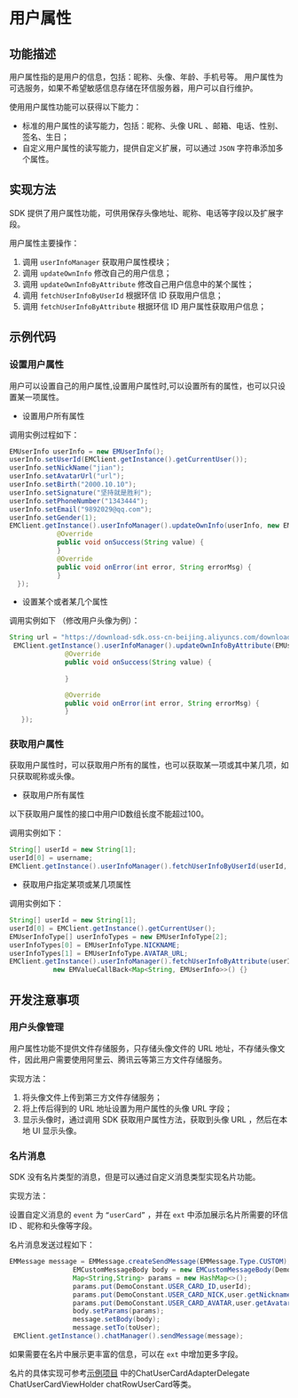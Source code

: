 # 用户属性


## 功能描述

用户属性指的是用户的信息，包括：昵称、头像、年龄、手机号等。 用户属性为可选服务，如果不希望敏感信息存储在环信服务器，用户可以自行维护。

使用用户属性功能可以获得以下能力：

- 标准的用户属性的读写能力，包括：昵称、头像 URL 、邮箱、电话、性别、签名、生日；
- 自定义用户属性的读写能力，提供自定义扩展，可以通过 `JSON` 字符串添加多个属性。


## 实现方法

SDK 提供了用户属性功能，可供用保存头像地址、昵称、电话等字段以及扩展字段。

用户属性主要操作：

1. 调用 `userInfoManager` 获取用户属性模块；
2. 调用 `updateOwnInfo` 修改自己的用户信息；
3. 调用 `updateOwnInfoByAttribute` 修改自己用户信息中的某个属性；
4. 调用 `fetchUserInfoByUserId` 根据环信 ID 获取用户信息；
5. 调用 `fetchUserInfoByAttribute` 根据环信 ID 用户属性获取用户信息；

## 示例代码

### 设置用户属性

用户可以设置自己的用户属性,设置用户属性时,可以设置所有的属性，也可以只设置某一项属性。

- 设置用户所有属性

调用实例过程如下：

```java
EMUserInfo userInfo = new EMUserInfo();
userInfo.setUserId(EMClient.getInstance().getCurrentUser());
userInfo.setNickName("jian");
userInfo.setAvatarUrl("url");
userInfo.setBirth("2000.10.10");
userInfo.setSignature("坚持就是胜利");
userInfo.setPhoneNumber("1343444");
userInfo.setEmail("9892029@qq.com");
userInfo.setGender(1);
EMClient.getInstance().userInfoManager().updateOwnInfo(userInfo, new EMValueCallBack<String>() {
            @Override
            public void onSuccess(String value) {     
            }
            @Override
            public void onError(int error, String errorMsg) {
            }
  });
```

- 设置某个或者某几个属性

调用实例如下 （修改用户头像为例）：

```java
String url = "https://download-sdk.oss-cn-beijing.aliyuncs.com/downloads/IMDemo/avatar/Image1.png";
 EMClient.getInstance().userInfoManager().updateOwnInfoByAttribute(EMUserInfoType.AVATAR_URL, url, new EMValueCallBack<String>() {
              @Override
              public void onSuccess(String value) {
                        
              }

              @Override
              public void onError(int error, String errorMsg) {    
              }
   });
```



### 获取用户属性

获取用户属性时，可以获取用户所有的属性，也可以获取某一项或其中某几项，如只获取昵称或头像。

- 获取用户所有属性

<div class="alert note">以下获取用户属性的接口中用户ID数组长度不能超过100。</div>


调用实例如下：

```java
String[] userId = new String[1];
userId[0] = username;
EMClient.getInstance().userInfoManager().fetchUserInfoByUserId(userId, new EMValueCallBack<Map<String, EMUserInfo>>() {}
```

- 获取用户指定某项或某几项属性

调用实例如下：

```java
String[] userId = new String[1];
userId[0] = EMClient.getInstance().getCurrentUser();
EMUserInfoType[] userInfoTypes = new EMUserInfoType[2];
userInfoTypes[0] = EMUserInfoType.NICKNAME;
userInfoTypes[1] = EMUserInfoType.AVATAR_URL;
EMClient.getInstance().userInfoManager().fetchUserInfoByAttribute(userId, userInfoTypes,
           new EMValueCallBack<Map<String, EMUserInfo>>() {}
```



## 开发注意事项

### 用户头像管理

用户属性功能不提供文件存储服务，只存储头像文件的 URL 地址，不存储头像文件，因此用户需要使用阿里云、腾讯云等第三方文件存储服务。

实现方法：

1. 将头像文件上传到第三方文件存储服务；
2. 将上传后得到的 URL 地址设置为用户属性的头像 URL 字段；
3. 显示头像时，通过调用 SDK 获取用户属性方法，获取到头像 URL ，然后在本地 UI 显示头像。



### 名片消息

SDK 没有名片类型的消息，但是可以通过自定义消息类型实现名片功能。

实现方法：

设置自定义消息的 `event` 为 `“userCard”` ，并在 `ext` 中添加展示名片所需要的环信 ID 、昵称和头像等字段。

名片消息发送过程如下：

```java
EMMessage message = EMMessage.createSendMessage(EMMessage.Type.CUSTOM);
                EMCustomMessageBody body = new EMCustomMessageBody(DemoConstant.USER_CARD_EVENT);
                Map<String,String> params = new HashMap<>();
                params.put(DemoConstant.USER_CARD_ID,userId);
                params.put(DemoConstant.USER_CARD_NICK,user.getNickname());
                params.put(DemoConstant.USER_CARD_AVATAR,user.getAvatar());
                body.setParams(params);
                message.setBody(body);
                message.setTo(toUser);
 EMClient.getInstance().chatManager().sendMessage(message);
```

如果需要在名片中展示更丰富的信息，可以在 `ext` 中增加更多字段。

名片的具体实现可参考[示例项目](https://www.easemob.com/download/im) 中的ChatUserCardAdapterDelegate ChatUserCardViewHolder chatRowUserCard等类。